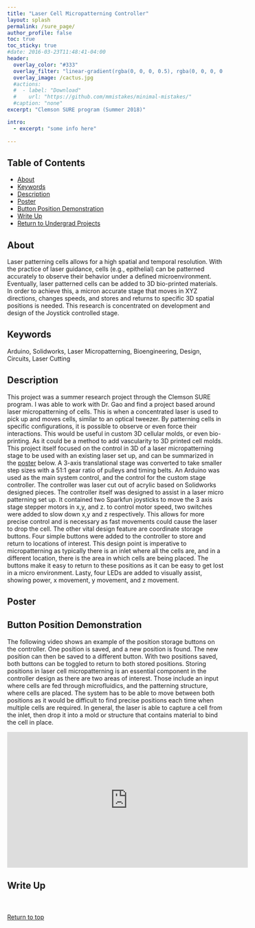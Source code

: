 ```yaml
---
title: "Laser Cell Micropatterning Controller"
layout: splash
permalink: /sure_page/
author_profile: false
toc: true
toc_sticky: true
#date: 2016-03-23T11:48:41-04:00
header:
  overlay_color: "#333"
  overlay_filter: "linear-gradient(rgba(0, 0, 0, 0.5), rgba(0, 0, 0, 0.5))"
  overlay_image: /cactus.jpg
  #actions:
  #  - label: "Download"
  #    url: "https://github.com/mmistakes/minimal-mistakes/"
  #caption: "none"
excerpt: "Clemson SURE program (Summer 2018)"

intro: 
  - excerpt: "some info here"   
   
---
```

## Table of Contents
- [About](/sure_page/#about)<br>
- [Keywords](/sure_page/#keywords)  <br> 
- [Description](/sure_page/#description) <br>
- [Poster](/sure_page/#poster)  <br>
- [Button Position Demonstration](/sure_page/#button-position-demonstration) <br>
- [Write Up](/sure_page/#write-up)  <br>
- [Return to Undergrad Projects](/undergrad_projects/) 
 
## About
Laser patterning cells allows for a high spatial and temporal resolution. With the practice of laser guidance, cells (e.g., epithelial) can be patterned accurately to observe their behavior under a defined microenvironment. Eventually, laser patterned cells can be added to 3D bio-printed materials. In order to achieve this, a micron accurate stage that moves in XYZ directions, changes speeds, and stores and returns to specific 3D spatial positions is needed. This research is concentrated on development and design of the Joystick controlled stage.


## Keywords
Arduino, Solidworks, Laser Micropatterning, Bioengineering, Design, Circuits, Laser Cutting

## Description
This project was a summer research project through the Clemson SURE program. I was able to work with Dr. Gao and find a project based around laser micropatterning of cells. This is when a concentrated laser is used to pick up and moves cells, similar to an optical tweezer. By patterning cells in specific configurations, it is possible to observe or even force their interactions. This would be useful in custom 3D cellular molds, or even bio-printing. As it could be a method to add vascularity to 3D printed cell molds. <br>
This project itself focused on the control in 3D of a laser micropatterning stage to be used with an existing laser set up, and can be summarized in the [poster](#poster) below. A 3-axis translational stage was converted to take smaller step sizes with a 51:1 gear ratio of pulleys and timing belts. An Arduino was used as the main system control, and the control for the custom stage controller. The controller was laser cut out of acrylic based on Solidworks designed pieces. The controller itself was designed to assist in a laser micro patterning set up. It contained two Sparkfun joysticks to move the 3 axis stage stepper motors in x,y, and z. to control motor speed, two switches were added to slow down x,y and z respectively. This allows for more precise control and is necessary as fast movements could cause the laser to drop the cell. The other vital design feature are coordinate storage buttons. Four simple buttons were added to the controller to store and return to locations of interest. This design point is imperative to micropatterning as typically there is an inlet where all the cells are, and in a different location, there is the area in which cells are being placed. The buttons make it easy to return to these positions as it can be easy to get lost in a micro environment. Lasty, four LEDs are added to visually assist, showing power, x movement, y movement, and z movement.

## Poster
<object data="{{ site.url }}{{ site.baseurl }}/_pages/undergrad/sureprogram/Sure Poster_Sindorf.pdf" width="1000" height="1000" type='application/pdf'></object>

## Button Position Demonstration
The following video shows an example of the position storage buttons on the controller. One position is saved, and a new position is found. The new position can then be saved to a different button. With two positions saved, both buttons can be toggled to return to both stored positions. Storing positions in laser cell micropatterning is an essential component in the controller design as there are two areas of interest. Those include an input where cells are fed through microfluidics, and the patterning structure, where cells are placed. The system has to be able to move between both positions as it would be difficult to find precise positions each time when multiple cells are required. In general, the laser is able to capture a cell from the inlet, then drop it into a mold or structure that contains material to bind the cell in place.


<iframe width="560" height="315" src="https://www.youtube.com/embed/Rrp32XyTWDg" title="YouTube video player" frameborder="0" allow="accelerometer; autoplay; clipboard-write; encrypted-media; gyroscope; picture-in-picture" allowfullscreen></iframe>

## Write Up
<object data="{{ site.url }}{{ site.baseurl }}/_pages/undergrad/sureprogram/SURE_paper_Sindorf.pdf" width="1000" height="1000" type='application/pdf'></object>
<br><br>
[Return to top](/sure_page/#table-of-contents)
